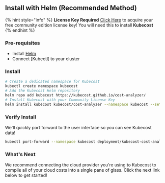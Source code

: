 ## Install with Helm (Recommended Method)

{% hint style="info" %}
**License Key Required** [Click Here](https://kubecost.com/install.html) to acquire your free community edition license key! You will need this to install **Kubecost**
{% endhint %}

### Pre-requisites

- Install [Helm](https://gethelm.com)
- Connect [Kubectl] to your cluster

### Install

```bash
# Create a dedicated namespace for Kubecost
kubectl create namespace kubecost
# Add the Kubecost Helm repository
helm repo add kubecost https://kubecost.github.io/cost-analyzer/
# Install Kubecost with your Community License Key
helm install kubecost kubecost/cost-analyzer --namespace kubecost --set kubecostToken="<License Key here>"
```

### Verify Install

We'll quickly port forward to the user interface so you can see Kubecost data!

```bash
kubectl port-forward --namespace kubecost deployment/kubecost-cost-analyzer 9090
```

### What's Next

We recommend connecting the cloud provider you're using to Kubecost to compile all of your cloud costs into a single pane of glass.
Click the next link below to get started!
